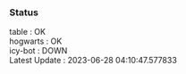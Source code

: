 ### Status


table : OK  
hogwarts : OK  
icy-bot : DOWN  
Latest Update : 2023-06-28 04:10:47.577833
